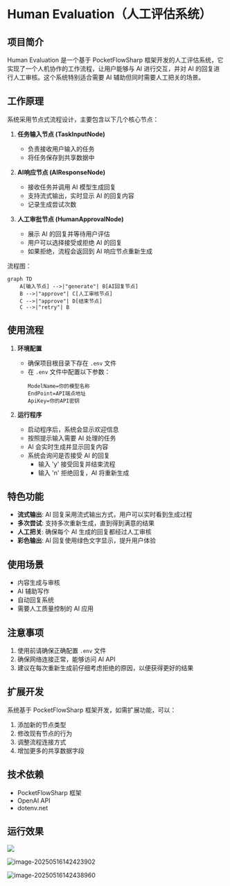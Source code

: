 # Human Evaluation（人工评估系统）

## 项目简介

Human Evaluation 是一个基于 PocketFlowSharp 框架开发的人工评估系统，它实现了一个人机协作的工作流程，让用户能够与 AI 进行交互，并对 AI 的回复进行人工审核。这个系统特别适合需要 AI 辅助但同时需要人工把关的场景。

## 工作原理

系统采用节点式流程设计，主要包含以下几个核心节点：

1. **任务输入节点 (TaskInputNode)**
   - 负责接收用户输入的任务
   - 将任务保存到共享数据中

2. **AI响应节点 (AIResponseNode)**
   - 接收任务并调用 AI 模型生成回复
   - 支持流式输出，实时显示 AI 的回复内容
   - 记录生成尝试次数

3. **人工审批节点 (HumanApprovalNode)**
   - 展示 AI 的回复并等待用户评估
   - 用户可以选择接受或拒绝 AI 的回复
   - 如果拒绝，流程会返回到 AI 响应节点重新生成

流程图：

```mermaid
graph TD
    A[输入节点] -->|"generate"| B[AI回复节点]
    B -->|"approve"| C[人工审核节点]
    C -->|"approve"| D[结束节点]
    C -->|"retry"| B
```



## 使用流程

1. **环境配置**
   - 确保项目根目录下存在 `.env` 文件
   - 在 `.env` 文件中配置以下参数：
     ```
     ModelName=你的模型名称
     EndPoint=API端点地址
     ApiKey=你的API密钥
     ```

2. **运行程序**
   - 启动程序后，系统会显示欢迎信息
   - 按照提示输入需要 AI 处理的任务
   - AI 会实时生成并显示回复内容
   - 系统会询问是否接受 AI 的回复
     - 输入 'y' 接受回复并结束流程
     - 输入 'n' 拒绝回复，AI 将重新生成

## 特色功能

- **流式输出**: AI 回复采用流式输出方式，用户可以实时看到生成过程
- **多次尝试**: 支持多次重新生成，直到得到满意的结果
- **人工把关**: 确保每个 AI 生成的回复都经过人工审核
- **彩色输出**: AI 回复使用绿色文字显示，提升用户体验

## 使用场景

- 内容生成与审核
- AI 辅助写作
- 自动回复系统
- 需要人工质量控制的 AI 应用

## 注意事项

1. 使用前请确保正确配置 `.env` 文件
2. 确保网络连接正常，能够访问 AI API
3. 建议在每次重新生成前仔细考虑拒绝的原因，以便获得更好的结果

## 扩展开发

系统基于 PocketFlowSharp 框架开发，如需扩展功能，可以：

1. 添加新的节点类型
2. 修改现有节点的行为
3. 调整流程连接方式
4. 增加更多的共享数据字段

## 技术依赖

- PocketFlowSharp 框架
- OpenAI API
- dotenv.net 

## 运行效果

![](https://mingupupup.oss-cn-wuhan-lr.aliyuncs.com/imgs/Human_Evaluation%E6%95%88%E6%9E%9C.gif)

![image-20250516142423902](https://mingupupup.oss-cn-wuhan-lr.aliyuncs.com/imgs/image-20250516142423902.png)

![image-20250516142438960](https://mingupupup.oss-cn-wuhan-lr.aliyuncs.com/imgs/image-20250516142438960.png)

